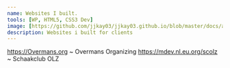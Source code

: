 ```yaml
---
name: Websites I built.
tools: [WP, HTML5, CSS3 Dev]
image: [https://github.com/jjkay03/jjkay03.github.io/blob/master/docs/assets/project_banners/minecraft%20modding%20banner.png?raw=true](https://th.bing.com/th/id/OIP.Bb47P6ycgAHl9Widz5GMBwHaEK?rs=1&pid=ImgDetMain&cb=idpwebp2&o=7&rm=3)
description: Websites i built for clients
---
```

https://Overmans.org ~ Overmans Organizing
https://mdev.nl.eu.org/scolz ~ Schaakclub OLZ
